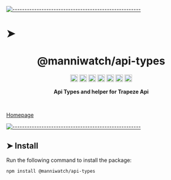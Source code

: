<!-- ⚠️ This README has been generated from the file(s) "../package_readme_blueprint.md" ⚠️-->
[![-----------------------------------------------------](https://raw.githubusercontent.com/andreasbm/readme/master/assets/lines/water.png)](#h1-aligncentermanniwatchapi-typesh1)

# ➤ <h1 align="center">@manniwatch/api-types</h1>

<p align="center">
		<a href="https://github.com/manniwatch/manniwatch/actions?query=workflow%3ATest+branch%3Amaster"><img alt="Test" src="https://github.com/manniwatch/manniwatch/workflows/Test/badge.svg?branch=master&event=push" height="20"/></a>
<a href="https://codecov.io/gh/manniwatch/manniwatch/manniwatch/master/packages/api-types"><img alt="codecov" src="https://codecov.io/gh/manniwatch/manniwatch/branch/master/graph/badge.svg?flag=ApiTypes" height="20"/></a>
<a href="https://badge.fury.io/js/%40manniwatch%2Fapi-types"><img alt="npm version" src="https://badge.fury.io/js/%40manniwatch%2Fapi-types.svg" height="20"/></a>
<a href="https://github.com/manniwatch/manniwatch/blob/master/LICENSE"><img alt="GitHub license" src="https://img.shields.io/github/license/manniwatch/manniwatch" height="20"/></a>
<a href="https://david-dm.org/manniwatch/manniwatch?path=packages/api-types"><img alt="dependencies Status" src="https://david-dm.org/manniwatch/manniwatch/status.svg?path=packages/api-types" height="20"/></a>
<a href="https://david-dm.org/manniwatch/manniwatch?path=packages/api-types&type=dev"><img alt="devDependencies Status" src="https://david-dm.org/manniwatch/manniwatch/dev-status.svg?path=packages/api-types" height="20"/></a>
<a href="https://github.com/manniwatch/manniwatch/graphs/contributors"><img alt="GitHub contributors" src="https://img.shields.io/github/contributors-anon/manniwatch/manniwatch" height="20"/></a>
	</p>


<p align="center">
  <b>Api Types and helper for Trapeze Api</b></br>
  <sub><sub>
</p>

<br />


[Homepage](https://github.com/manniwatch/manniwatch/tree/master/packages/api-types)


[![-----------------------------------------------------](https://raw.githubusercontent.com/andreasbm/readme/master/assets/lines/water.png)](#install)

## ➤ Install

Run the following command to install the package:

```
npm install @manniwatch/api-types
```
